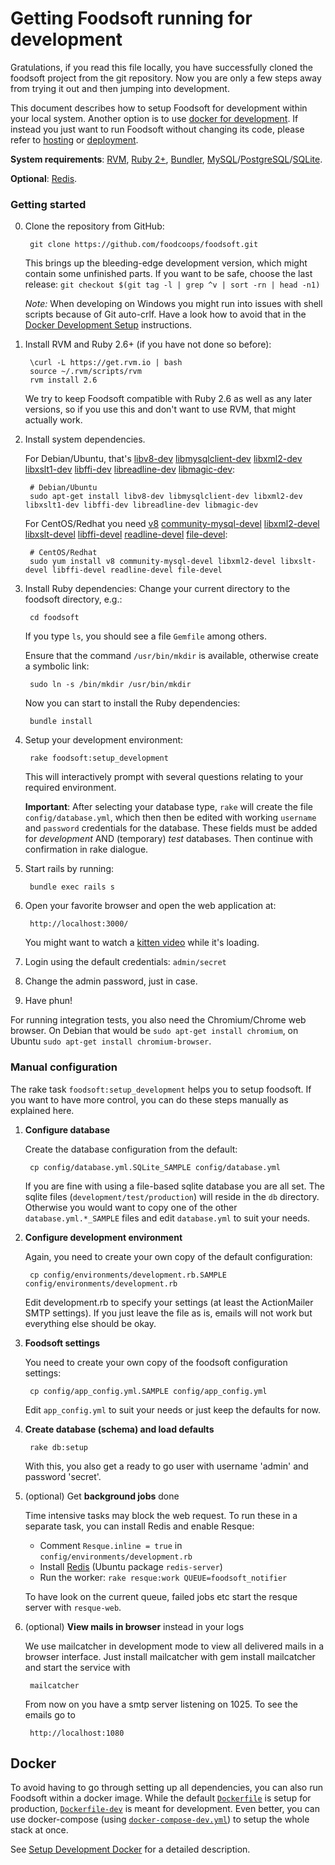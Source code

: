# Getting Foodsoft running for development

Gratulations, if you read this file locally, you have successfully cloned the
foodsoft project from the git repository. Now you are only a few steps away
from trying it out and then jumping into development.

This document describes how to setup Foodsoft for development within your local
system. Another option is to use [docker for development](SETUP_DEVELOPMENT_DOCKER.md).
If instead you just want to run Foodsoft without changing its code, please refer to
[hosting](https://foodcoops.github.io/foodsoft-hosting/) or
[deployment](https://github.com/foodcoops/foodsoft/wiki/Deployment-notes).

**System requirements**:
[RVM](https://rvm.io/rvm/install),
[Ruby 2+](https://www.ruby-lang.org/en/downloads/),
[Bundler](http://bundler.io/),
[MySQL](http://mysql.com/)/[PostgreSQL](http://www.postgresql.org/)/[SQLite](http://sqlite.org/).

**Optional**:
[Redis](http://redis.io/).

### Getting started

0. Clone the repository from GitHub:

        git clone https://github.com/foodcoops/foodsoft.git

   This brings up the bleeding-edge development version, which might contain some
   unfinished parts. If you want to be safe, choose the last release:
   `git checkout $(git tag -l | grep ^v | sort -rn | head -n1)`

   *Note:* When developing on Windows you might run into issues with shell scripts
   because of Git auto-crlf. Have a look how to avoid that in the
   [Docker Development Setup](./SETUP_DEVELOPMENT_DOCKER.md#prerequisites-windows-only)
   instructions.

1. Install RVM and Ruby 2.6+ (if you have not done so before):

        \curl -L https://get.rvm.io | bash
        source ~/.rvm/scripts/rvm
        rvm install 2.6

    We try to keep Foodsoft compatible with Ruby 2.6 as well as any later versions,
    so if you use this and don't want to use RVM, that might actually work.

2. Install system dependencies.

   For Debian/Ubuntu, that's
   [libv8-dev](https://packages.debian.org/stable/libv8-dev)
   [libmysqlclient-dev](https://packages.debian.org/stable/libmysqlclient-dev)
   [libxml2-dev](https://packages.debian.org/stable/libxml2-dev)
   [libxslt1-dev](https://packages.debian.org/stable/libxslt1-dev)
   [libffi-dev](https://packages.debian.org/stable/libffi-dev)
   [libreadline-dev](https://packages.debian.org/stable/libreadline-dev)
   [libmagic-dev](https://packages.debian.org/stable/libmagic-dev):

        # Debian/Ubuntu
        sudo apt-get install libv8-dev libmysqlclient-dev libxml2-dev libxslt1-dev libffi-dev libreadline-dev libmagic-dev

   For CentOS/Redhat you need
   [v8](https://apps.fedoraproject.org/packages/v8)
   [community-mysql-devel](https://apps.fedoraproject.org/packages/community-mysql-devel)
   [libxml2-devel](https://apps.fedoraproject.org/packages/libxml2-devel)
   [libxslt-devel](https://apps.fedoraproject.org/packages/libxslt-devel)
   [libffi-devel](https://apps.fedoraproject.org/packages/libffi-devel)
   [readline-devel](https://apps.fedoraproject.org/packages/readline-devel)
   [file-devel](https://apps.fedoraproject.org/packages/file-devel):

        # CentOS/Redhat
        sudo yum install v8 community-mysql-devel libxml2-devel libxslt-devel libffi-devel readline-devel file-devel

3. Install Ruby dependencies: 
   Change your current directory to the foodsoft directory, e.g.:

        cd foodsoft
        
   If you type `ls`, you should see a file `Gemfile` among others.
   
   Ensure that the command `/usr/bin/mkdir` is available, otherwise create a symbolic link:

        sudo ln -s /bin/mkdir /usr/bin/mkdir
   
   Now you can start to install the Ruby dependencies: 

        bundle install

4. Setup your development environment:

        rake foodsoft:setup_development

   This will interactively prompt with several questions relating to your
   required environment.

   **Important**: After selecting your database type, `rake` will create the file `config/database.yml`,
   which then then be edited with working `username` and `password` credentials for the database. These fields
   must be added for *development* AND (temporary) *test* databases. Then continue with confirmation in rake dialogue.

5. Start rails by running:

        bundle exec rails s

6. Open your favorite browser and open the web application at:

        http://localhost:3000/

   You might want to watch a
   [kitten video](https://www.youtube.com/watch?v=9Iq5yCoHp4o)
   while it's loading.

7. Login using the default credentials: `admin/secret`

8. Change the admin password, just in case.

9. Have phun!

For running integration tests, you also need the Chromium/Chrome web browser.
On Debian that would be `sudo apt-get install chromium`, on Ubuntu
`sudo apt-get install chromium-browser`.

### Manual configuration

The rake task `foodsoft:setup_development` helps you to setup foodsoft.
If you want to have more control, you can do these steps manually as
explained here.


1. **Configure database**

   Create the database configuration from the default:

        cp config/database.yml.SQLite_SAMPLE config/database.yml

   If you are fine with using a file-based sqlite database you are all set.
   The sqlite files (`development/test/production`) will reside in the `db`
   directory. Otherwise you would want to copy one of the other
   `database.yml.*_SAMPLE` files and edit `database.yml` to suit your needs.


2. **Configure development environment**

   Again, you need to create your own copy of the default configuration:

        cp config/environments/development.rb.SAMPLE config/environments/development.rb

   Edit development.rb to specify your settings (at least the ActionMailer SMTP
   settings). If you just leave the file as is, emails will not work but
   everything else should be okay.


3. **Foodsoft settings**

   You need to create your own copy of the foodsoft configuration settings:

        cp config/app_config.yml.SAMPLE config/app_config.yml

   Edit `app_config.yml` to suit your needs or just keep the defaults for now.


4. **Create database (schema) and load defaults**

        rake db:setup

   With this, you also get a ready to go user with username 'admin' and
   password 'secret'.


5. (optional) Get **background jobs** done

   Time intensive tasks may block the web request. To run these in a separate
   task, you can install Redis and enable Resque:

   * Comment `Resque.inline = true` in `config/environments/development.rb`
   * Install [Redis](http://redis.io/) (Ubuntu package `redis-server`)
   * Run the worker: `rake resque:work QUEUE=foodsoft_notifier`

   To have look on the current queue, failed jobs etc start the resque server with
   `resque-web`.


6. (optional) **View mails in browser** instead in your logs

   We use mailcatcher in development mode to view all delivered mails in a
   browser interface.  Just install mailcatcher with gem install mailcatcher
   and start the service with

        mailcatcher

   From now on you have a smtp server listening on 1025. To see the emails go to

        http://localhost:1080


## Docker

To avoid having to go through setting up all dependencies, you can also run Foodsoft
within a docker image. While the default [`Dockerfile`](../Dockerfile) is setup for production,
[`Dockerfile-dev`](../Dockerfile-dev) is meant for development. Even better, you can
use docker-compose (using [`docker-compose-dev.yml`](../docker-compose-dev.yml)) to
setup the whole stack at once.

See [Setup Development Docker](./SETUP_DEVELOPMENT_DOCKER.md) for a detailed description.
